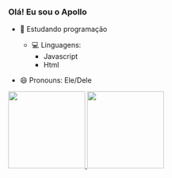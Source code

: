 ### Olá! Eu sou o Apollo

- 🌱 Estudando programação
   - 💻 Linguagens: 
     - Javascript
     - Html

- 😄 Pronouns: Ele/Dele

<div>
  <a href="https://github.com/SrApollo">
    <img height="155em" src="https://github-readme-stats.vercel.app/api?username=SrApollo&show_icons-true&theme=dark&include_all_commits=true&count_private=true"/>
    <img height="155em" src="https://github-readme-stats.vercel.app/api/top-langs/?username=SrApollo&layout=compact&langs_count=16&theme=dark"/>
</div>

##
